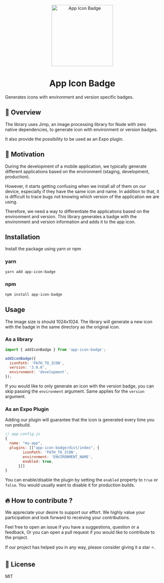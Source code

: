 <p align="center">
    <img alt="App Icon Badge" src="./assets/screenshot.png" width="200" />
</p>
<h1 align="center">
App Icon Badge
</h1>
Generates icons with environment and version specific badges.


## 🚀 Overview


The library uses Jimp, an image processing library for Node with zero native dependencies, to generate icon with environment or version badges.

It also provide the possibility to be used as an Expo plugin.
## 🚀 Motivation

During the development of a mobile application, we typically generate different applications based on the environment (staging, development, production).

However, it starts getting confusing when we install all of them on our device, especially if they have the same icon and name. In addition to that, it is difficult to trace bugs not knowing which version of the application we are using. 

Therefore, we need a way to differentiate the applications based on the environment and version. This library generates a badge with the environment and version information and adds it to the app icon.

## Installation

Install the package using yarn or npm

### yarn  
```bash
yarn add app-icon-badge
```
### npm

```bash
npm install app-icon-badge
```

## Usage

The image size is should  1024x1024. The library will generate a new icon with the badge in the same directory as the original icon.
### As a library

```javascript
import { addIconBadge } from 'app-icon-badge';

addIconBadge({
  iconPath: 'PATH_TO_ICON',
  version: '3.0.0',
  environment: 'development',
});

```
If you would like to only generate an icon with the version badge, you can skip passing the `environment` argument. Same applies for the `version` argument.

### As an Expo Plugin

Adding our plugin will guarantee that the icon is generated every time you run prebuild.

```javascript 
// app.config.js
{
  name: "my-app",
  plugins: [["app-icon-badge/dist/index", {
        iconPath: 'PATH_TO_ICON',
        environment: 'ENVIRONMENT_NAME',
        enabled: true,
      }]]
}
```
You can enable/disable the plugin by setting the `enabled` property to `true` or `false`. You would usually want to disable it for production builds.

## 🔥 How to contribute ?

We appreciate your desire to support our effort. We highly value your participation and look forward to receiving your contributions. 

Feel free to open an issue if you have a suggestions, question or a feedback, Or you can open a pull request if you would like to contribute to the project.

If our project has helped you in any way, please consider giving it a star ⭐️.


## 📝 License

MIT